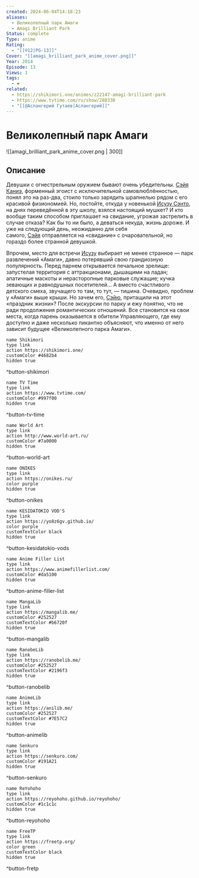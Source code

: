 ```yaml
---
created: 2024-06-04T14:18:23
aliases:
  - Великолепный парк Амаги
  - Amagi Brilliant Park
Status: complete
Type: anime
Rating:
  - "[[®️12|PG-13]]"
Cover: "[[amagi_brilliant_park_anime_cover.png]]"
Year: 2014
Episode: 13
Views: 1
tags:
  - ❤
related:
  - https://shikimori.one/animes/z22147-amagi-brilliant-park
  - https://www.tvtime.com/ru/show/280330
  - "[[@Аслангерий Гутаев|Аслангерий]]"
---
```


# Великолепный парк Амаги

![[amagi_brilliant_park_anime_cover.png | 300]]


## Описание

Девушки с огнестрельным оружием бывают очень убедительны. [Сэйя Каниэ](https://shikimori.one/characters/99033-seiya-kanie), форменный эгоист с исключительной самовлюблённостью, понял это на раз-два, стоило только зарядить шрапнелью рядом с его красивой физиономией. Но, постойте, откуда у новенькой [Исузу Сэнто](https://shikimori.one/characters/99035-isuzu-sento), на днях переведённой в эту школу, взялся настоящий мушкет? И кто вообще таким способом приглашает на свидание, угрожая застрелить в случае отказа? Как бы то ни было, а деваться некуда, жизнь дороже. И уже на следующий день, неожиданно для себя самого, [Сэйя](https://shikimori.one/characters/99033-seiya-kanie) отправляется на «свидание» с очаровательной, но гораздо более странной девушкой.

Впрочем, место для встречи [Исузу](https://shikimori.one/characters/99035-isuzu-sento) выбирает не менее странное — парк развлечений «Амаги», давно потерявший свою грандиозную популярность. Перед парнем открывается печальное зрелище: запустелая территория с аттракционами, дышащими на ладан; апатичные маскоты и нерасторопные парковые служащие; кучка зевающих и равнодушных посетителей... А вместо счастливого детского смеха, звучащего то там, то тут, — тишина. Очевидно, проблем у «Амаги» выше крыши. Но зачем его, [Сэйю](https://shikimori.one/characters/99033-seiya-kanie), притащили на этот «праздник жизни»? После экскурсии по парку и ежу понятно, что не ради продолжения романтических отношений. Все становится на свои места, когда парень оказывается в обители Управляющего, где ему доступно и даже несколько пикантно объясняют, что именно от него зависит будущее «Великолепного парка Амаги».


```button
name Shikimori
type link
action https://shikimori.one/
customColor #4682b4
hidden true
```
^button-shikimori

```button
name TV Time
type link
action https://www.tvtime.com/
customColor #997f00
hidden true
```
^button-tv-time

```button
name World Art
type link
action http://www.world-art.ru/
customColor #7a0000
hidden true
```
^button-world-art

```button
name ONIKES
type link
action https://onikes.ru/
color purple
hidden true
```
^button-onikes

```button
name KESIDATOKIO VOD'S
type link
action https://yo8z6gv.github.io/
color purple
customTextColor black
hidden true
```
^button-kesidatokio-vods

```button
name Anime Filler List
type link
action https://www.animefillerlist.com/
customColor #da5100
hidden true
```
^button-anime-filler-list

```button
name MangaLib
type link
action https://mangalib.me/
customColor #252527
customTextColor #b6720f
hidden true
```
^button-mangalib

```button
name RanobeLib
type link
action https://ranobelib.me/
customColor #252527
customTextColor #2196f3
hidden true
```
^button-ranobelib

```button
name AnimeLib
type link
action https://anilib.me/
customColor #252527
customTextColor #7E57C2
hidden true
```
^button-animelib

```button
name Senkuro
type link
action https://senkuro.com/
customColor #191A21
hidden true
```
^button-senkuro

```button
name ReYohoho
type link
action https://reyohoho.github.io/reyohoho/
customColor #1c1c1c
hidden true
```
^button-reyohoho

```button
name FreeTP
type link
action https://freetp.org/
color green
customTextColor black
hidden true
```
^button-fretp
